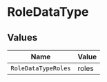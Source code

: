 # RoleDataType


## Values

| Name                | Value               |
| ------------------- | ------------------- |
| `RoleDataTypeRoles` | roles               |